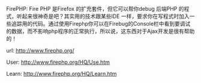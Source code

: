FirePHP:
Fire PHP 是Firefox 的扩充套件，但它可以帮你debug 后端PHP 的程式，听起来很神奇是吧？其实用的技术跟某些IDE 一样，要求你在写程式时加入一些追踪用的代码。通过使用Firephp你可以在Firebug的Console栏中看到要调试的数据，而不影响php程序的正常执行，所以说，这东西对于Ajax开发是很有帮助的！

url:
http://www.firephp.org/

User:
http://www.firephp.org/HQ/Use.htm

Learn:
http://www.firephp.org/HQ/Learn.htm
